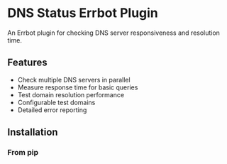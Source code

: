 # DNS Status Errbot Plugin

An Errbot plugin for checking DNS server responsiveness and resolution time.

## Features

- Check multiple DNS servers in parallel
- Measure response time for basic queries
- Test domain resolution performance
- Configurable test domains
- Detailed error reporting

## Installation

### From pip
